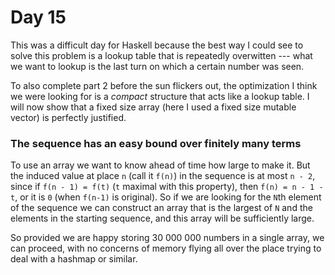 # Day 15

This was a difficult day for Haskell because the best way I could see to solve this problem is a lookup table that is repeatedly overwitten --- what we want to lookup is the last turn on which a certain number was seen.

To also complete part 2 before the sun flickers out, the optimization I think we were looking for is a *compact* structure that acts like a lookup table. I will now show that a fixed size array (here I used a fixed size mutable vector) is perfectly justified.

### The sequence has an easy bound over finitely many terms

To use an array we want to know ahead of time how large to make it. But the induced value at place `n` (call it `f(n)`) in the sequence is at most `n - 2`, since if `f(n - 1) = f(t)` (`t` maximal with this property), then `f(n) = n - 1 - t`, or it is `0` (when `f(n-1)` is original). So if we are looking for the `N`th element of the sequence we can construct an array that is the largest of `N` and the elements in the starting sequence, and this array will be sufficiently large.

So provided we are happy storing 30 000 000 numbers in a single array, we can proceed, with no concerns of memory flying all over the place trying to deal with a hashmap or similar.